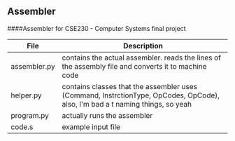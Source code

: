 ## Assembler

####Assembler for CSE230 - Computer Systems final project

| File | Description |
|------|-------------|
| assembler.py | contains the actual assembler. reads the lines of the assembly file and converts it to machine code |
| helper.py | contains classes that the assembler uses (Command, InstrctionType, OpCodes, OpCode), also, I'm bad a t naming things, so yeah |
| program.py | actually runs the assembler |
| code.s | example input file |